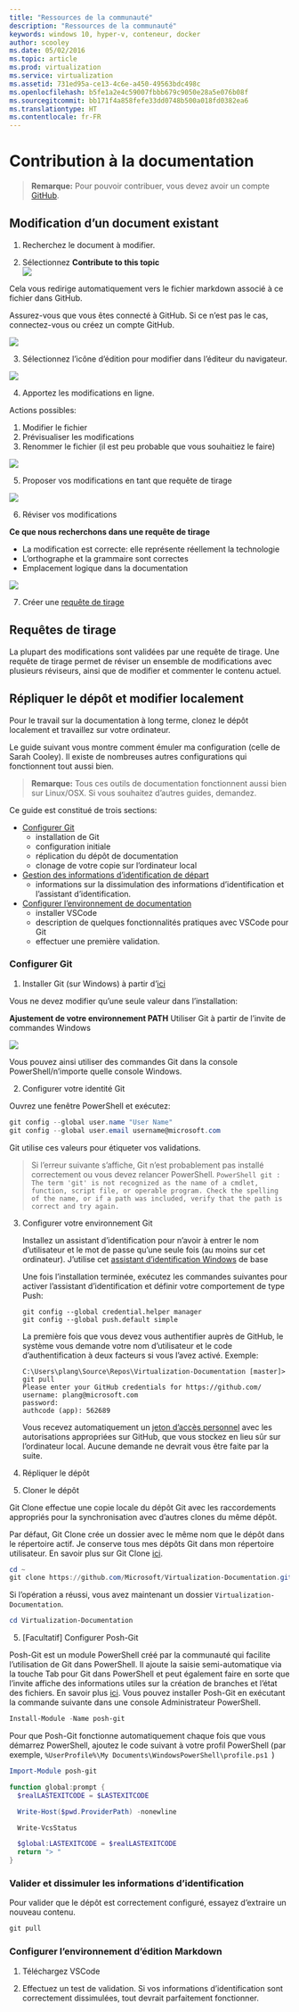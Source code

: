 ```yaml
---
title: "Ressources de la communauté"
description: "Ressources de la communauté"
keywords: windows 10, hyper-v, conteneur, docker
author: scooley
ms.date: 05/02/2016
ms.topic: article
ms.prod: virtualization
ms.service: virtualization
ms.assetid: 731ed95a-ce13-4c6e-a450-49563bdc498c
ms.openlocfilehash: b5fe1a2e4c59007fbbb679c9050e28a5e076b08f
ms.sourcegitcommit: bb171f4a858fefe33dd0748b500a018fd0382ea6
ms.translationtype: HT
ms.contentlocale: fr-FR
---
```

# <a name="contribute-to-the-docs"></a>Contribution à la documentation

> **Remarque:** Pour pouvoir contribuer, vous devez avoir un compte [GitHub](https://www.github.com).

## <a name="edit-an-existing-doc"></a>Modification d’un document existant

1. Recherchez le document à modifier.  

2. Sélectionnez **Contribute to this topic**  
  ![](media/editDoc.png)
  
  Cela vous redirige automatiquement vers le fichier markdown associé à ce fichier dans GitHub.
  
  Assurez-vous que vous êtes connecté à GitHub.  Si ce n’est pas le cas, connectez-vous ou créez un compte GitHub.
  
  ![](media/GitHubView.png)
  
3. Sélectionnez l’icône d’édition pour modifier dans l’éditeur du navigateur.
  
  ![](media/GitHubEdit.png)

4. Apportez les modifications en ligne.
  
  Actions possibles:
  1. Modifier le fichier
  2. Prévisualiser les modifications
  3. Renommer le fichier (il est peu probable que vous souhaitiez le faire)
  
  ![](media/GitHubEditor.png)
  
5. Proposer vos modifications en tant que requête de tirage
  
  ![](media/GitHubProposeChange.png)

6. Réviser vos modifications
  
  **Ce que nous recherchons dans une requête de tirage**  
  * La modification est correcte: elle représente réellement la technologie
  * L’orthographe et la grammaire sont correctes
  * Emplacement logique dans la documentation
    
  ![](media/GitHubCreatePR.png)

7. Créer une [requête de tirage](contribute-to-docs.md#pull-requests)  

## <a name="pull-requests"></a>Requêtes de tirage

La plupart des modifications sont validées par une requête de tirage.  Une requête de tirage permet de réviser un ensemble de modifications avec plusieurs réviseurs, ainsi que de modifier et commenter le contenu actuel.


## <a name="fork-the-repo-and-edit-locally"></a>Répliquer le dépôt et modifier localement

Pour le travail sur la documentation à long terme, clonez le dépôt localement et travaillez sur votre ordinateur.

Le guide suivant vous montre comment émuler ma configuration (celle de Sarah Cooley).  Il existe de nombreuses autres configurations qui fonctionnent tout aussi bien.

> **Remarque:** Tous ces outils de documentation fonctionnent aussi bien sur Linux/OSX.  Si vous souhaitez d’autres guides, demandez.

Ce guide est constitué de trois sections:
* [Configurer Git](contribute-to-docs.md#set-up-git)
  * installation de Git
  * configuration initiale
  * réplication du dépôt de documentation
  * clonage de votre copie sur l’ordinateur local
* [Gestion des informations d’identification de départ](contribute-to-docs.md#validate-and-stash-credentials)
  * informations sur la dissimulation des informations d’identification et l’assistant d’identification.
* [Configurer l’environnement de documentation](contribute-to-docs.md#set-up-markdown-editing-environment)
  * installer VSCode
  * description de quelques fonctionnalités pratiques avec VSCode pour Git
  * effectuer une première validation.

### <a name="set-up-git"></a>Configurer Git

1. Installer Git (sur Windows) à partir d’[ici](https://git-for-windows.github.io/)

  Vous ne devez modifier qu’une seule valeur dans l’installation:

  **Ajustement de votre environnement PATH** Utiliser Git à partir de l’invite de commandes Windows

  ![](media/GitFromWinCMD.png)

  Vous pouvez ainsi utiliser des commandes Git dans la console PowerShell/n’importe quelle console Windows.

2. Configurer votre identité Git

  Ouvrez une fenêtre PowerShell et exécutez:

  ``` PowerShell
  git config --global user.name "User Name"
  git config --global user.email username@microsoft.com
  ```

  Git utilise ces valeurs pour étiqueter vos validations.

  > Si l’erreur suivante s’affiche, Git n’est probablement pas installé correctement ou vous devez relancer PowerShell.
    ``` PowerShell
    git : The term 'git' is not recognized as the name of a cmdlet, function, script file, or operable program. Check the spelling of the name, or if a path was included, verify that the path is correct and try again.
    ```

3. Configurer votre environnement Git

   Installez un assistant d’identification pour n’avoir à entrer le nom d’utilisateur et le mot de passe qu’une seule fois (au moins sur cet ordinateur).
   J’utilise cet [assistant d’identification Windows](https://github.com/Microsoft/Git-Credential-Manager-for-Windows#download-and-install) de base

   Une fois l’installation terminée, exécutez les commandes suivantes pour activer l’assistant d’identification et définir votre comportement de type Push:
   ```
   git config --global credential.helper manager
   git config --global push.default simple
   ```

   La première fois que vous devez vous authentifier auprès de GitHub, le système vous demande votre nom d’utilisateur et le code d’authentification à deux facteurs si vous l’avez activé.
   Exemple:
   ```
   C:\Users\plang\Source\Repos\Virtualization-Documentation [master]> git pull
   Please enter your GitHub credentials for https://github.com/
   username: plang@microsoft.com
   password:
   authcode (app): 562689
   ```
   Vous recevez automatiquement un [jeton d’accès personnel](https://github.com/settings/tokens) avec les autorisations appropriées sur GitHub, que vous stockez en lieu sûr sur l’ordinateur local. Aucune demande ne devrait vous être faite par la suite.

4. Répliquer le dépôt

5. Cloner le dépôt

  Git Clone effectue une copie locale du dépôt Git avec les raccordements appropriés pour la synchronisation avec d’autres clones du même dépôt.

  Par défaut, Git Clone crée un dossier avec le même nom que le dépôt dans le répertoire actif.  Je conserve tous mes dépôts Git dans mon répertoire utilisateur.  En savoir plus sur Git Clone [ici](http://git-scm.com/docs/git-clone).

  ``` PowerShell
  cd ~
  git clone https://github.com/Microsoft/Virtualization-Documentation.git
  ```

  Si l’opération a réussi, vous avez maintenant un dossier `Virtualization-Documentation`.

  ``` PowerShell
  cd Virtualization-Documentation
  ```

5. [Facultatif] Configurer Posh-Git

  Posh-Git est un module PowerShell créé par la communauté qui facilite l’utilisation de Git dans PowerShell.  Il ajoute la saisie semi-automatique via la touche Tab pour Git dans PowerShell et peut également faire en sorte que l’invite affiche des informations utiles sur la création de branches et l’état des fichiers.  En savoir plus [ici](https://github.com/dahlbyk/posh-git).  Vous pouvez installer Posh-Git en exécutant la commande suivante dans une console Administrateur PowerShell.

  ``` PowerShell
  Install-Module -Name posh-git
  ```

  Pour que Posh-Git fonctionne automatiquement chaque fois que vous démarrez PowerShell, ajoutez le code suivant à votre profil PowerShell (par exemple, `%UserProfile%\My Documents\WindowsPowerShell\profile.ps1 `)

  ``` PowerShell
  Import-Module posh-git

  function global:prompt {
    $realLASTEXITCODE = $LASTEXITCODE

    Write-Host($pwd.ProviderPath) -nonewline

    Write-VcsStatus

    $global:LASTEXITCODE = $realLASTEXITCODE
    return "> "
  }
  ```

### <a name="validate-and-stash-credentials"></a>Valider et dissimuler les informations d’identification

  Pour valider que le dépôt est correctement configuré, essayez d’extraire un nouveau contenu.

  ``` PowerShell
  git pull
  ```


### <a name="set-up-markdown-editing-environment"></a>Configurer l’environnement d’édition Markdown

1. Téléchargez VSCode

6. Effectuez un test de validation.  Si vos informations d’identification sont correctement dissimulées, tout devrait parfaitement fonctionner.



